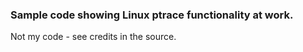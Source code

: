 ### Sample code showing Linux ptrace functionality at work.

Not my code - see credits in the source.

